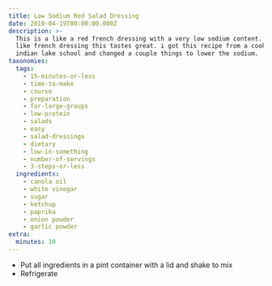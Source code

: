```yaml
---
title: Low Sodium Red Salad Dressing
date: 2010-04-19T00:00:00.000Z
description: >-
  This is a like a red french dressing with a very low sodium content. if you
  like french dressing this tastes great. i got this recipe from a cook at
  indian lake school and changed a couple things to lower the sodium.
taxonomies:
  tags:
    - 15-minutes-or-less
    - time-to-make
    - course
    - preparation
    - for-large-groups
    - low-protein
    - salads
    - easy
    - salad-dressings
    - dietary
    - low-in-something
    - number-of-servings
    - 3-steps-or-less
  ingredients:
    - canola oil
    - white vinegar
    - sugar
    - ketchup
    - paprika
    - onion powder
    - garlic powder
extra:
  minutes: 10
---
```

 - Put all ingredients in a pint container with a lid and shake to mix
 - Refrigerate
